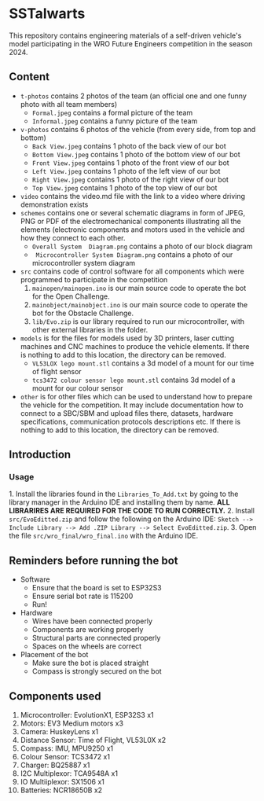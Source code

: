 # SSTalwarts

This repository contains engineering materials of a self-driven vehicle's model participating in the WRO Future Engineers competition in the season 2024.

## Content

- `t-photos` contains 2 photos of the team (an official one and one funny photo with all team members)
  - `Formal.jpeg` contains a formal picture of the team
  - `Informal.jpeg` contains a funny picture of the team
- `v-photos` contains 6 photos of the vehicle (from every side, from top and bottom)
  - `Back View.jpeg` contains 1 photo of the back view of our bot
  - `Bottom View.jpeg` contains 1 photo of the bottom view of our bot
  - `Front View.jpeg` contains 1 photo of the front view of our bot
  - `Left View.jpeg` contains 1 photo of the left view of our bot
  - `Right View.jpeg` contains 1 photo of the right view of our bot
  - `Top View.jpeg` contains 1 photo of the top view of our bot
- `video` contains the video.md file with the link to a video where driving demonstration exists
- `schemes` contains one or several schematic diagrams in form of JPEG, PNG or PDF of the electromechanical components illustrating all the elements (electronic components and motors used in the vehicle and how they connect to each other.
  - `Overall System  Diagram.png` contains a photo of our block diagram
  - ` Microcontroller System Diagram.png` contains a photo of our microcontroller system diagram
- `src` contains code of control software for all components which were programmed to participate in the competition
  1. `mainopen/mainopen.ino` is our main source code to operate the bot for the Open Challenge.
  2. `mainobject/mainobject.ino` is our main source code to operate the bot for the Obstacle Challenge.
  3. `lib/Evo.zip` is our library required to run our microcontroller, with other external libraries in the folder.
- `models` is for the files for models used by 3D printers, laser cutting machines and CNC machines to produce the vehicle elements. If there is nothing to add to this location, the directory can be removed.
  - `VL53LOX lego mount.stl` contains a 3d model of a mount for our time of flight sensor
  - `tcs3472 colour sensor lego mount.stl` contains 3d model of a mount for our colour sensor
- `other` is for other files which can be used to understand how to prepare the vehicle for the competition. It may include documentation how to connect to a SBC/SBM and upload files there, datasets, hardware specifications, communication protocols descriptions etc. If there is nothing to add to this location, the directory can be removed.

## Introduction

### Usage


1.⁠ ⁠Install the libraries found in the `Libraries_To_Add.txt` by going to the library manager in the Arduino IDE and installing them by name. **ALL LIBRARIRES ARE REQUIRED FOR THE CODE TO RUN CORRECTLY.**
2.⁠ ⁠Install `src/EvoEditted.zip` and follow the following on the Arduino IDE: `Sketch --> Include Library --> Add .ZIP Library --> Select EvoEditted.zip`.
3.⁠ ⁠Open the file `src/wro_final/wro_final.ino` with the Arduino IDE.

## Reminders before running the bot

- Software
  - Ensure that the board is set to ESP32S3
  - Ensure serial bot rate is 115200
  - Run!
- Hardware
  - Wires have been connected properly
  - Components are working properly
  - Structural parts are connected properly
  - Spaces on the wheels are correct
- Placement of the bot
  - Make sure the bot is placed straight
  - Compass is strongly secured on the bot

## Components used

1. Microcontroller: EvolutionX1, ESP32S3 x1
2. Motors: EV3 Medium motors x3
3. Camera: HuskeyLens x1
4. Distance Sensor: Time of Flight, VL53L0X x2
5. Compass: IMU, MPU9250 x1
6. Colour Sensor: TCS3472 x1
7. Charger: BQ25887 x1
8. I2C Multiplexor: TCA9548A x1
9. IO Multiiplexor: SX1506 x1
10. Batteries: NCR18650B x2









